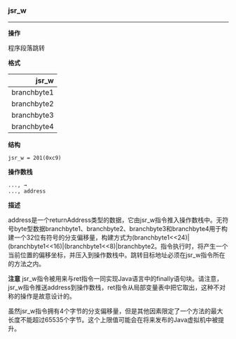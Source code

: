 ### jsr_w

----

**操作**

程序段落跳转

**格式**

|jsr_w|
|--------:|
|branchbyte1|
|branchbyte2|
|branchbyte3|
|branchbyte4|

**结构**
```
jsr_w = 201(0xc9)
```

**操作数栈**
```
..., →
..., address
```

**描述**

address是一个returnAddress类型的数据，它由jsr_w指令推入操作数栈中。无符号byte型数据branchbyte1、branchbyte2、branchbyte3和branchbyte4用于构建一个32位有符号的分支偏移量，构建方式为(branchbyte1<<24)|(branchbyte1<<16)|(branchbyte1<<8)|branchbyte2。指令执行时，将产生一个当前位置的偏移坐标，并压入到操作数栈中。跳转目标地址必须在jsr_w指令所在的方法之内。

**注意**
jsr_w指令被用来与ret指令一同实现Java语言中的finally语句块。请注意，jsr_w指令推送address到操作数栈，ret指令从局部变量表中把它取出，这种不对称的操作是故意设计的。

虽然jsr_w指令拥有4个字节的分支偏移量，但是其他因素限定了一个方法的最大长度不能超过65535个字节。这个上限值可能会在将来发布的Java虚拟机中被提升。
